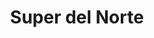 ---
title: "Super del Norte"
url: /hermosillo/super-del-norte-avenida-gaspar-luken-escalante/
shop: supermercado
---